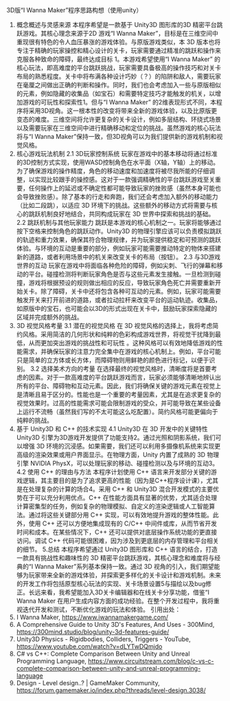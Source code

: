3D版“I Wanna Maker”程序思路构想（使用unity）
1. 概念概述与灵感来源
本程序希望是一款基于 Unity3D 图形库的3D 精密平台跳跃游戏。其核心理念来源于2D 游戏“I Wanna Maker”，目标是在三维空间中重现很有特色的令人血压暴涨的游戏体验。与原版游戏类似，本 3D 版本也将专注于精确的玩家操控和精心设计的关卡，玩家需要通过精准的跳跃和操作来克服各种致命的障碍，最终达成目标 1。本游戏希望使用“I Wanna Maker” 的核心玩法，即高难度的平台跳跃挑战，玩家需要具备极高的操作技巧和对关卡布局的熟悉程度。关卡中将布满各种设计巧妙（？）的陷阱和敌人，需要玩家在毫厘之间做出正确的判断和操作。同时，我们也会考虑加入一些与原版相似的元素，例如隐藏的收集品（如宝石）和需要特定技巧才能触发的机关，以增加游戏的可玩性和探索性1。但与“I Wanna Maker” 的2维表现形式不同，本程序将采用3D视角。这一根本性的改变将带来全新的游戏体验，以及比原版更变态的难度。三维空间将允许更复杂的关卡设计，例如多层结构、环绕式场景以及需要玩家在三维空间中进行精确移动和定位的挑战。虽然游戏的核心玩法将与“I Wanna Maker”保持一致，但3D视角可以为我们提供新的游戏机制和视觉风格。
2. 核心游戏玩法机制
2.1 3D玩家控制系统
玩家在游戏中的基本移动将通过标准的3D控制方式实现，使用WASD控制角色在水平面（X轴，Y轴）上的移动。为了确保游戏的操作精度，角色的移动速度和加速度将被尽我所能的仔细调整，以实现比较跟手的操控感。这对于一款强调精确性的平台跳跃游戏至关重要，任何操作上的延迟或不确定性都可能导致玩家的挫败感（虽然本身可能也会导致挫败感）。除了基本的行走和奔跑，我们还会考虑加入额外的移动能力（比如二段跳），以适应 3D 环境下的挑战。这些额外的移动方式将需要与核心的跳跃机制良好地结合，共同构成玩家在 3D 世界中探索和挑战的基础。
2.2 跳跃机制与其他玩家能力
跳跃是本游戏的核心机制之一。玩家将能够通过按下空格来控制角色的跳跃动作。Unity3D 的物理引擎应该可以负责模拟跳跃的轨迹和重力效果，确保其符合物理规律，并为玩家提供稳定和可预测的跳跃体验。与环境的互动是重要的部分，例如玩家可能需要推动特定的物体来搭建新的道路，或者利用场景中的机关来改变关卡的布局（按钮）。
2.3 与3D游戏世界的互动
玩家在游戏中将面临各种危险的障碍，例如尖刺、飞行的弹幕和移动的平台。碰撞检测将判断玩家角色是否与这些元素发生接触。一旦检测到碰撞，游戏将根据预设的规则做出相应的反应，导致玩家角色死亡并需要重新开始关卡。除了障碍，关卡中还将包含各种可互动的元素。例如，玩家可能需要触发开关来打开前进的道路，或者拉动拉杆来改变平台的运动轨迹。收集品，如原版中的宝石，也可能会以3D的形式出现在关卡中，鼓励玩家探索隐藏的区域并完成额外的挑战。
3. 3D 视觉风格考量
3.1 潜在的视觉风格
在 3D 视觉风格的选择上，我将考虑简约风格。采用简洁的几何形状和纯粹的色彩构成游戏世界，将视觉干扰降到最低，从而更加突出游戏的挑战性和可玩性 。这种风格可以有效地降低游戏的性能需求，并确保玩家的注意力完全集中在游戏的核心机制上。例如，平台可能只是简单的立方体或长方体，而障碍物则用鲜艳的颜色进行标记，以便于识别。
3.2 选择美术方向的考量
在选择最终的视觉风格时，清晰度将是首要考虑的因素。对于一款高难度的平台跳跃游戏而言，玩家必须能够清晰地辨认出所有的平台、障碍物和互动元素。因此，我们将确保关键的游戏元素在视觉上是清晰且易于区分的。性能也是一个重要的考量因素，尤其是在追求更复杂的视觉效果时。过高的性能需求可能会限制游戏的受众，并可能导致在某些设备上运行不流畅（虽然我们写的不太可能这么吃配置）。简约风格可能更偏向于纯粹的挑战。
4. 基于 Unity3D 和 C++ 的技术实现
4.1 Unity3D 在 3D 开发中的关键特性
Unity3D 引擎为3D游戏开发提供了功能支持2。通过光照和阴影系统，我们可以增强 3D 环境的沉浸感。如果需要，我们还可以利用多摄像机系统来实现更高级的渲染效果或用户界面显示。在物理方面，Unity 内置了成熟的 3D 物理引擎 NVIDIA PhysX，可以处理玩家的移动、碰撞检测以及与环境的互动3。
4.2 使用 C++ 的理由与方法
本程序计划使用 C++ 语言来开发部分关键的游戏逻辑，其主要目的是为了追求更高的性能（因为是C++程序设计课），尤其是在处理复杂的计算的场合4。采用 C++ 和 Unity3D 混合开发模式的主要优势在于可以充分利用优点。C++ 在性能方面具有显著的优势，尤其适合处理计算密集型的任务，例如复杂的物理模拟、自定义的渲染逻辑或人工智能算法。通过将这些关键部分用 C++ 实现，可以有效地提升游戏的整体性能。此外，使用 C++ 还可以方便地集成现有的 C/C++ 中间件或库，从而节省开发时间和成本。在某些情况下，C++ 还可以提供对底层操作系统功能的更直接访问。调试 C++ 代码可能很困难，因为涉及到更底层的内存管理和平台相关的细节。
5.总结
本程序希望通过 Unity3D 图形库和 C++ 语言的结合，打造一款具有挑战性和趣味性的 3D 精密平台跳跃游戏，其核心理念和难度将与经典的“I Wanna Maker”系列基本保持一致。通过 3D 视角的引入，我们期望能够为玩家带来全新的游戏体验，并探索更多样化的关卡设计和游戏机制。未来的开发工作将包括原型核心玩法的实现、关卡场景设置5与描绘以及bug修正。长远来看，我希望能加入3D关卡编辑器和在线关卡分享功能，借鉴“I Wanna Maker 在用户生成内容方面的成功经验。在整个开发过程中，我将重视迭代开发和测试，不断优化游戏的玩法和体验。
引用出处：
1.	I Wanna Maker, https://www.iwannamakergame.com/
2.	A Comprehensive Guide to Unity 3D's Features, And Uses - 300Mind, https://300mind.studio/blog/unity-3d-features-guide/
3.	Unity3D Physics - Rigidbodies, Colliders, Triggers - YouTube, https://www.youtube.com/watch?v=dLYTwDQmjdo
4.	C# vs C++: Complete Comparison Between Unity and Unreal Programming Language, https://www.circuitstream.com/blog/c-vs-c-complete-comparison-between-unity-and-unreal-programming-language
5.	Design - Level design..? | GameMaker Community, https://forum.gamemaker.io/index.php?threads/level-design.3038/

